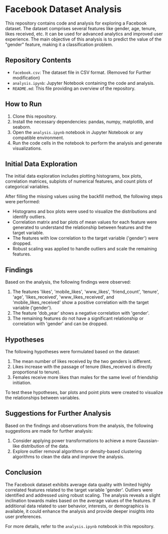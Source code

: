 # Facebook Dataset Analysis

This repository contains code and analysis for exploring a Facebook dataset. The dataset comprises several features like gender, age, tenure, likes received, etc. It can be used for advanced analytics and improved user experience. The main objective of this analysis is to predict the value of the "gender" feature, making it a classification problem.

## Repository Contents

- `facebook.csv`: The dataset file in CSV format. (Removed for Further modification)
- `analysis.ipynb`: Jupyter Notebook containing the code and analysis.
- `README.md`: This file providing an overview of the repository.

## How to Run

1. Clone this repository.
2. Install the necessary dependencies: pandas, numpy, matplotlib, and seaborn.
3. Open the `analysis.ipynb` notebook in Jupyter Notebook or any compatible environment.
4. Run the code cells in the notebook to perform the analysis and generate visualizations.

## Initial Data Exploration

The initial data exploration includes plotting histograms, box plots, correlation matrices, subplots of numerical features, and count plots of categorical variables.

After filling the missing values using the backfill method, the following steps were performed:

- Histograms and box plots were used to visualize the distributions and identify outliers.
- Correlation matrix and bar plots of mean values for each feature were generated to understand the relationship between features and the target variable.
- The features with low correlation to the target variable ('gender') were dropped.
- Robust scaling was applied to handle outliers and scale the remaining features.

## Findings

Based on the analysis, the following findings were observed:

1. The features 'likes', 'mobile_likes', 'www_likes', 'friend_count', 'tenure', 'age', 'likes_received', 'www_likes_received', and 'mobile_likes_received' show a positive correlation with the target variable ('gender').
2. The feature 'dob_year' shows a negative correlation with 'gender'.
3. The remaining features do not have a significant relationship or correlation with 'gender' and can be dropped.

## Hypotheses

The following hypotheses were formulated based on the dataset:

1. The mean number of likes received by the two genders is different.
2. Likes increase with the passage of tenure (likes_received is directly proportional to tenure).
3. Females receive more likes than males for the same level of friendship initiation.

To test these hypotheses, bar plots and point plots were created to visualize the relationships between variables.

## Suggestions for Further Analysis

Based on the findings and observations from the analysis, the following suggestions are made for further analysis:

1. Consider applying power transformations to achieve a more Gaussian-like distribution of the data.
2. Explore outlier removal algorithms or density-based clustering algorithms to clean the data and improve the analysis.

## Conclusion

The Facebook dataset exhibits average data quality with limited highly correlated features related to the target variable 'gender'. Outliers were identified and addressed using robust scaling. The analysis reveals a slight inclination towards males based on the average values of the features. If additional data related to user behavior, interests, or demographics is available, it could enhance the analysis and provide deeper insights into user preferences.

For more details, refer to the `analysis.ipynb` notebook in this repository.
